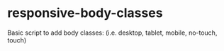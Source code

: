 responsive-body-classes
=======================

Basic script to add body classes: (i.e. desktop, tablet, mobile, no-touch, touch)
